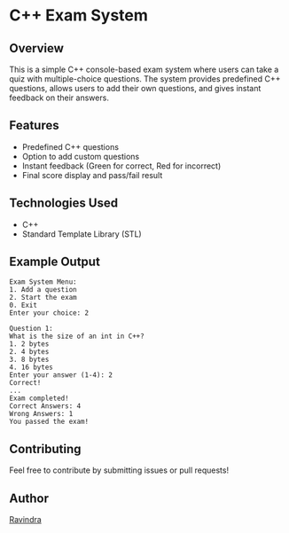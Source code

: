 # C++ Exam System

## Overview
This is a simple C++ console-based exam system where users can take a quiz with multiple-choice questions. The system provides predefined C++ questions, allows users to add their own questions, and gives instant feedback on their answers.

## Features
- Predefined C++ questions
- Option to add custom questions
- Instant feedback (Green for correct, Red for incorrect)
- Final score display and pass/fail result

## Technologies Used
- C++
- Standard Template Library (STL)


## Example Output
```
Exam System Menu:
1. Add a question
2. Start the exam
0. Exit
Enter your choice: 2

Question 1:
What is the size of an int in C++?
1. 2 bytes
2. 4 bytes
3. 8 bytes
4. 16 bytes
Enter your answer (1-4): 2
Correct!
...
Exam completed!
Correct Answers: 4
Wrong Answers: 1
You passed the exam!
```

## Contributing
Feel free to contribute by submitting issues or pull requests!

## Author
[Ravindra](https://github.com/RavindraKachariya)
